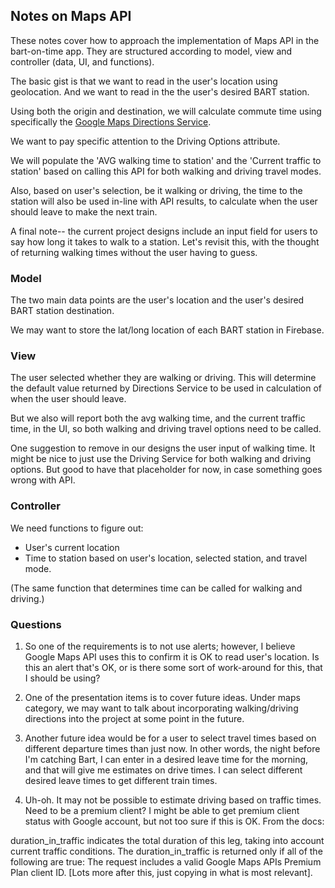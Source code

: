 ## Notes on Maps API
These notes cover how to approach the implementation of Maps API in the bart-on-time app. They are structured according to model, view and controller (data, UI, and functions).

The basic gist is that we want to read in the user's location using geolocation.
And we want to read in the the user's desired BART station.

Using both the origin and destination, we will calculate commute time using specifically the
[Google Maps Directions Service](https://developers.google.com/maps/documentation/javascript/directions).

We want to pay specific attention to the Driving Options attribute.

We will populate the 'AVG walking time to station' and the 'Current traffic to station'
based on calling this API for both walking and driving travel modes.

Also, based on user's selection, be it walking or driving,
the time to the station will also be used in-line with API results,
to calculate when the user should leave to make the next train.

A final note-- the current project designs include an input field
for users to say how long it takes to walk to a station.
Let's revisit this, with the thought of returning walking times without the user having to guess.

### Model

The two main data points are the user's location and the user's desired BART station destination.

We may want to store the lat/long location of each BART station in Firebase.

### View

The user selected whether they are walking or driving.
This will determine the default value returned by Directions Service
to be used in calculation of when the user should leave.

But we also will report both the avg walking time,
and the current traffic time, in the UI, so both walking and driving travel options need to be called.

One suggestion to remove in our designs the user input of walking time.
It might be nice to just use the Driving Service for both walking and driving options.
But good to have that placeholder for now, in case something goes wrong with API.

### Controller

We need functions to figure out:

* User's current location
* Time to station based on user's location, selected station, and travel mode.

(The same function that determines time can be called for walking and driving.)

### Questions

1. So one of the requirements is to not use alerts; however, I believe Google Maps API uses this to confirm it is OK to read user's location. Is this an alert that's OK, or is there some sort of work-around for this, that I should be using?

2. One of the presentation items is to cover future ideas. Under maps category, we may want to talk about incorporating walking/driving directions into the project at some point in the future.

3. Another future idea would be for a user to select travel times based on different departure times than just now. In other words, the night before I'm catching Bart, I can enter in a desired leave time for the morning, and that will give me estimates on drive times. I can select different desired leave times to get different train times.

4. Uh-oh. It may not be possible to estimate driving based on traffic times. Need to be a premium client? I might be able to get premium client status with Google account, but not too sure if this is OK. From the docs:

duration_in_traffic indicates the total duration of this leg, taking into account current traffic conditions. The duration_in_traffic is returned only if all of the following are true: The request includes a valid Google Maps APIs Premium Plan client ID. [Lots more after this, just copying in what is most relevant].


